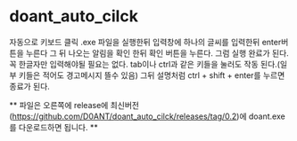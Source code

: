 # doant_auto_cilck
자동으로 키보드 클릭
.exe 파일을 실행한뒤 입력창에 하나의 글씨를 입력한뒤 enter버튼을 누른다
그 뒤 나오는 알림을 확인 한뒤 확인 버튼을 누른다.
그럼 실행 완료가 된다.
꼭 한글자만 입력해야될 필요는 없다. tab이나 ctrl과 같은 키들을 눌러도 작동 된다.(일부 키들은 적어도 경고메시지 뜰수 있음)
그뒤 설명처럼 ctrl + shift + enter를 누르면 종료가 된다.

** 파일은 오른쪽에 release에 최신버전(https://github.com/D0ANT/doant_auto_cilck/releases/tag/0.2)에 doant.exe를 다운로드하면 됩니다. **

